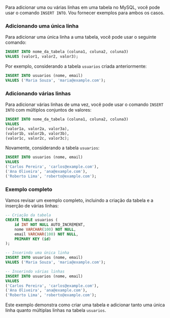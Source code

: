 Para adicionar uma ou várias linhas em uma tabela no MySQL, você pode usar o comando `INSERT INTO`. Vou fornecer exemplos para ambos os casos.

### Adicionando uma única linha

Para adicionar uma única linha a uma tabela, você pode usar o seguinte comando:

```sql
INSERT INTO nome_da_tabela (coluna1, coluna2, coluna3) 
VALUES (valor1, valor2, valor3);
```

Por exemplo, considerando a tabela `usuarios` criada anteriormente:

```sql
INSERT INTO usuarios (nome, email) 
VALUES ('Maria Souza', 'maria@example.com');
```

### Adicionando várias linhas

Para adicionar várias linhas de uma vez, você pode usar o comando `INSERT INTO` com múltiplos conjuntos de valores:

```sql
INSERT INTO nome_da_tabela (coluna1, coluna2, coluna3) 
VALUES 
(valor1a, valor2a, valor3a),
(valor1b, valor2b, valor3b),
(valor1c, valor2c, valor3c);
```

Novamente, considerando a tabela `usuarios`:

```sql
INSERT INTO usuarios (nome, email) 
VALUES 
('Carlos Pereira', 'carlos@example.com'),
('Ana Oliveira', 'ana@example.com'),
('Roberto Lima', 'roberto@example.com');
```

### Exemplo completo

Vamos revisar um exemplo completo, incluindo a criação da tabela e a inserção de várias linhas:

```sql
-- Criação da tabela
CREATE TABLE usuarios (
    id INT NOT NULL AUTO_INCREMENT,
    nome VARCHAR(100) NOT NULL,
    email VARCHAR(100) NOT NULL,
    PRIMARY KEY (id)
);

-- Inserindo uma única linha
INSERT INTO usuarios (nome, email) 
VALUES ('Maria Souza', 'maria@example.com');

-- Inserindo várias linhas
INSERT INTO usuarios (nome, email) 
VALUES 
('Carlos Pereira', 'carlos@example.com'),
('Ana Oliveira', 'ana@example.com'),
('Roberto Lima', 'roberto@example.com');
```

Este exemplo demonstra como criar uma tabela e adicionar tanto uma única linha quanto múltiplas linhas na tabela `usuarios`.
